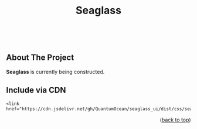 <a name="readme-top"></a>


<!-- PROJECT LOGO -->
<br />
<div align="center">
    <!-- <img src="#" alt="Logo" width="300px" height=""> -->

  <h1 align="center">Seaglass</h1>

  <p align="center">
    <br />
    <br />
    <br />
  </p>
</div>


<!-- ABOUT THE PROJECT -->
## About The Project 

<!-- ![Product Name Screen Shot][product-screenshot] -->

 **Seaglass** is currently being constructed. 

<!-- ROADMAP -->
<!-- ## Roadmap

- [ ] 
- [ ] 

<p align="right">(<a href="#readme-top">back to top</a>)</p> -->

<!-- CDN -->
## Include via CDN
```
<link href="https://cdn.jsdelivr.net/gh/QuantumOcean/seaglass_ui/dist/css/seaglass.css">
```
<p align="right">(<a href="#readme-top">back to top</a>)</p>


<!-- MARKDOWN LINKS & IMAGES -->
[product-screenshot]: public/images/screenshot.png
[Node.js]: https://img.shields.io/badge/node.js-7FC729?style=for-the-badge&logo=nodedotjs&logoColor=white
[Node-url]: https://nextjs.org/
